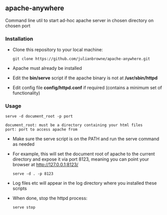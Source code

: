 ## apache-anywhere

Command line util to start ad-hoc apache server in chosen directory on chosen port

### Installation

-   Clone this repository to your local machine:

    ```git clone https://github.com/julianbrowne/apache-anywhere.git```

-   Apache must already be installed

-   Edit the **bin/serve** script if the apache binary is not at **/usr/sbin/httpd**

-   Edit config file **config/httpd.conf** if required (contains a minimum set of functionality)

### Usage

	serve -d document_root -p port

	document_root: must be a directory containing your html files   
	port: port to access apache from

-   Make sure the serve script is on the PATH and run the serve command as needed

-   For example, this will set the document root of apache to the current directory and expose it via port 8123, meaning you can point your browser at http://127.0.0.1:8123/

    ```serve -d . -p 8123```

-   Log files etc will appear in the log directory where you installed these scripts

-   When done, stop the httpd process:

    ```serve stop```
